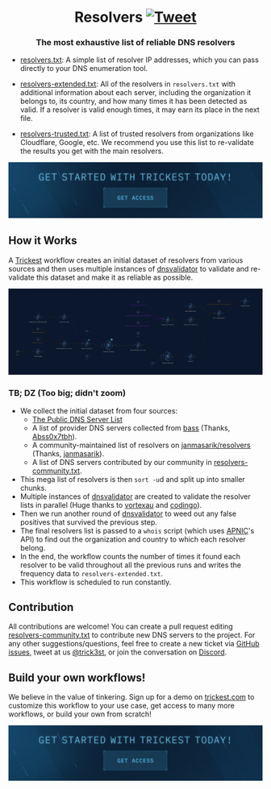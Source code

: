<h1 align="center">Resolvers <a href="https://twitter.com/intent/tweet?text=Trickest%20Resolvers%20-%20The%20most%20exhaustive%20list%20of%20reliable%20DNS%20resolvers%0A%0Ahttps%3A%2F%2Fgithub.com%2Ftrickest%2Fresolvers&hashtags=bugbounty,bugbountytips,infosec"><img src="https://img.shields.io/badge/Tweet--lightgrey?logo=twitter&style=social" alt="Tweet" height="20"/></a></h1>
<h3 align="center">The most exhaustive list of reliable DNS resolvers</h3>

- [resolvers.txt](resolvers.txt): A simple list of resolver IP addresses, which you can pass directly to your DNS enumeration tool.

- [resolvers-extended.txt](resolvers-extended.txt): All of the resolvers in `resolvers.txt` with additional information about each server, including the organization it belongs to, its country, and how many times it has been detected as valid. If a resolver is valid enough times, it may earn its place in the next file.

- [resolvers-trusted.txt](resolvers-trusted.txt): A list of trusted resolvers from organizations like Cloudflare, Google, etc. We recommend you use this list to re-validate the results you get with the main resolvers.

[<img src="./banner.png" />](https://trickest-access.paperform.co/)

## How it Works
A [Trickest](https://trickest.com) workflow creates an initial dataset of resolvers from various sources and then uses multiple instances of [dnsvalidator](https://github.com/vortexau/dnsvalidator) to validate and re-validate this dataset and make it as reliable as possible.

![Trickest Workflow](resolvers.png "Trickest Workflow - Resolvers")
### TB; DZ (Too big; didn't zoom)
- We collect the initial dataset from four sources:
  - [The Public DNS Server List](https://public-dns.info/nameservers.txt)
  - A list of provider DNS servers collected from [bass](https://github.com/Abss0x7tbh/bass/tree/master/resolvers) (Thanks, [Abss0x7tbh](https://github.com/Abss0x7tbh)).
  - A community-maintained list of resolvers on [janmasarik/resolvers](https://github.com/janmasarik/resolvers) (Thanks, [janmasarik](https://github.com/janmasarik)).
  - A list of DNS servers contributed by our community in [resolvers-community.txt](resolvers-community.txt).
- This mega list of resolvers is then `sort -u`d and split up into smaller chunks.
- Multiple instances of [dnsvalidator](https://github.com/vortexau/dnsvalidator) are created to validate the resolver lists in parallel (Huge thanks to [vortexau](https://github.com/vortexau) and [codingo](https://github.com/codingo)).
- Then we run another round of [dnsvalidator](https://github.com/vortexau/dnsvalidator) to weed out any false positives that survived the previous step.
- The final resolvers list is passed to a `whois` script (which uses [APNIC](https://www.apnic.net/)'s API) to find out the organization and country to which each resolver belong.
- In the end, the workflow counts the number of times it found each resolver to be valid throughout all the previous runs and writes the frequency data to `resolvers-extended.txt`.
- This workflow is scheduled to run constantly.

## Contribution
All contributions are welcome! You can create a pull request editing [resolvers-community.txt](resolvers-community.txt) to contribute new DNS servers to the project. For any other suggestions/questions, feel free to create a new ticket via [GitHub issues](https://github.com/trickest/resolvers/issues), tweet at us [@trick3st](https://twitter.com/trick3st), or join the conversation on [Discord](https://discord.gg/7HZmFYTGcQ).

## Build your own workflows!
We believe in the value of tinkering. Sign up for a demo on [trickest.com](https://trickest.com) to customize this workflow to your use case, get access to many more workflows, or build your own from scratch!

[<img src="./banner.png" />](https://trickest-access.paperform.co/)

